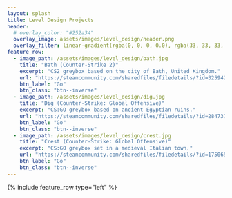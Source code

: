 ```yaml
---
layout: splash
title: Level Design Projects
header:
  # overlay_color: "#252a34"
  overlay_image: assets/images/level_design/header.png
  overlay_filter: linear-gradient(rgba(0, 0, 0, 0.0), rgba(33, 33, 33, 1))
feature_row:
  - image_path: /assets/images/level_design/bath.jpg
    title: "Bath (Counter-Strike 2)"
    excerpt: "CS2 greybox based on the city of Bath, United Kingdom."
    url: "https://steamcommunity.com/sharedfiles/filedetails/?id=3259420299"
    btn_label: "Go"
    btn_class: "btn--inverse"
  - image_path: /assets/images/level_design/dig.jpg
    title: "Dig (Counter-Strike: Global Offensive)"
    excerpt: "CS:GO greybox based on ancient Egyptian ruins."
    url: "https://steamcommunity.com/sharedfiles/filedetails/?id=2847371895"
    btn_label: "Go"
    btn_class: "btn--inverse"
  - image_path: /assets/images/level_design/crest.jpg
    title: "Crest (Counter-Strike: Global Offensive)"
    excerpt: "CS:GO greybox set in a medieval Italian town."
    url: "https://steamcommunity.com/sharedfiles/filedetails/?id=1750653600"
    btn_label: "Go"
    btn_class: "btn--inverse"
---
```


{% include feature_row type="left" %}